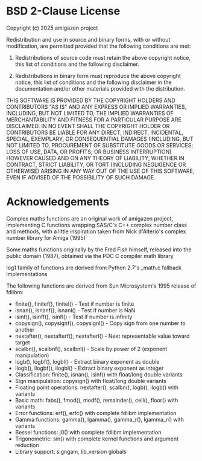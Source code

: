 # BSD 2-Clause License

Copyright (c) 2025 amigazen project

Redistribution and use in source and binary forms, with or without
modification, are permitted provided that the following conditions are met:

1. Redistributions of source code must retain the above copyright notice, this
   list of conditions and the following disclaimer.

2. Redistributions in binary form must reproduce the above copyright notice,
   this list of conditions and the following disclaimer in the documentation
   and/or other materials provided with the distribution.

THIS SOFTWARE IS PROVIDED BY THE COPYRIGHT HOLDERS AND CONTRIBUTORS "AS IS"
AND ANY EXPRESS OR IMPLIED WARRANTIES, INCLUDING, BUT NOT LIMITED TO, THE
IMPLIED WARRANTIES OF MERCHANTABILITY AND FITNESS FOR A PARTICULAR PURPOSE ARE
DISCLAIMED. IN NO EVENT SHALL THE COPYRIGHT HOLDER OR CONTRIBUTORS BE LIABLE
FOR ANY DIRECT, INDIRECT, INCIDENTAL, SPECIAL, EXEMPLARY, OR CONSEQUENTIAL
DAMAGES (INCLUDING, BUT NOT LIMITED TO, PROCUREMENT OF SUBSTITUTE GOODS OR
SERVICES; LOSS OF USE, DATA, OR PROFITS; OR BUSINESS INTERRUPTION) HOWEVER
CAUSED AND ON ANY THEORY OF LIABILITY, WHETHER IN CONTRACT, STRICT LIABILITY,
OR TORT (INCLUDING NEGLIGENCE OR OTHERWISE) ARISING IN ANY WAY OUT OF THE USE
OF THIS SOFTWARE, EVEN IF ADVISED OF THE POSSIBILITY OF SUCH DAMAGE.

# Acknowledgements

Complex maths functions are an original work of amigazen project, implementing C functions wrapping SAS/C's C++ complex number class and methods, with a little inspiration taken from Nick d'Alterio's complex number library for Amiga (1995)

Some maths functions originally by the Fred Fish himself, released into the public domain (1987), obtained via the PDC C compiler math library

log1 family of functions are derived from Python 2.7's _math.c fallback implementations

The following functions are derived from Sun Microsystem's 1995 release of fdlibm:
- finite(), finitef(), finitel() - Test if number is finite
- isnan(), isnanf(), isnanl() - Test if number is NaN
- isinf(), isinff(), isinfl() - Test if number is infinity
- copysign(), copysignf(), copysignl() - Copy sign from one number to another
- nextafter(), nextafterf(), nextafterl() - Next representable value toward target
- scalbn(), scalbnf(), scalbnl() - Scale by power of 2 (exponent manipulation)
- logb(), logbf(), logbl() - Extract binary exponent as double
- ilogb(), ilogbf(), ilogbl() - Extract binary exponent as integer
- Classification: finite(), isnan(), isinf() with float/long double variants
- Sign manipulation: copysign() with float/long double variants  
- Floating point operations: nextafter(), scalbn(), logb(), ilogb() with variants
- Basic math: fabs(), fmod(), modf(), remainder(), ceil(), floor() with variants
- Error functions: erf(), erfc() with complete fdlibm implementation
- Gamma functions: gamma(), lgamma(), gamma_r(), lgamma_r() with variants
- Bessel functions: j0() with complete fdlibm implementation
- Trigonometric: sin() with complete kernel functions and argument reduction
- Library support: signgam, lib_version globals